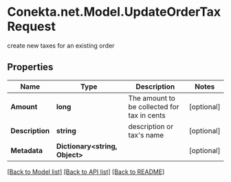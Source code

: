 # Conekta.net.Model.UpdateOrderTaxRequest
create new taxes for an existing order

## Properties

Name | Type | Description | Notes
------------ | ------------- | ------------- | -------------
**Amount** | **long** | The amount to be collected for tax in cents | [optional] 
**Description** | **string** | description or tax&#39;s name | [optional] 
**Metadata** | **Dictionary&lt;string, Object&gt;** |  | [optional] 

[[Back to Model list]](../README.md#documentation-for-models) [[Back to API list]](../README.md#documentation-for-api-endpoints) [[Back to README]](../README.md)

